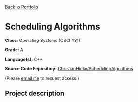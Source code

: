 [Back to Portfolio](./)

# Scheduling Algorithms

**Class:** Operating Systems (CSCI 431)

**Grade:** A

**Language(s):** C++

**Source Code Repository:** [ChristianHinko/SchedulingAlgorithms](https://github.com/ChristianHinko/SchedulingAlgorithms)

(Please [email me](mailto:cthinkle9@csustudent.net?subject=GitHub%20Access) to request access.)

## Project description
